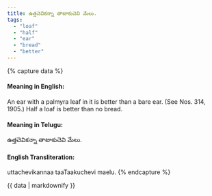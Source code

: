 ```yaml
---
title: ఉత్తచెవికన్నా తాటాకుచెవి మేలు.
tags:
  - "loaf"
  - "half"
  - "ear"
  - "bread"
  - "better"
---
```


{% capture data %}
#### Meaning in English:
An ear with a palmyra leaf in it is better than a bare ear.
(See Nos. 314, 1905.)
Half a loaf is better than no bread.

#### Meaning in Telugu:
ఉత్తచెవికన్నా తాటాకుచెవి మేలు.

#### English Transliteration:
uttachevikannaa taaTaakuchevi maelu.
{% endcapture %}

<div class="notice">{{ data | markdownify }}</div>

